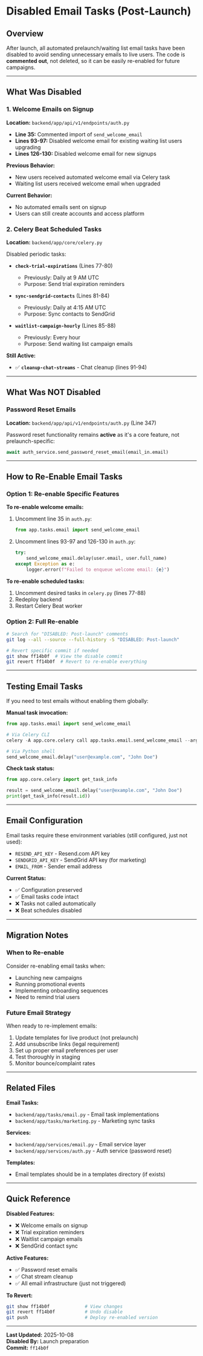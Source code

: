 # Disabled Email Tasks (Post-Launch)

## Overview
After launch, all automated prelaunch/waiting list email tasks have been disabled to avoid sending unnecessary emails to live users. The code is **commented out**, not deleted, so it can be easily re-enabled for future campaigns.

---

## What Was Disabled

### 1. Welcome Emails on Signup
**Location:** `backend/app/api/v1/endpoints/auth.py`

- **Line 35:** Commented import of `send_welcome_email`
- **Lines 93-97:** Disabled welcome email for existing waiting list users upgrading
- **Lines 126-130:** Disabled welcome email for new signups

**Previous Behavior:**
- New users received automated welcome email via Celery task
- Waiting list users received welcome email when upgraded

**Current Behavior:**
- No automated emails sent on signup
- Users can still create accounts and access platform

### 2. Celery Beat Scheduled Tasks
**Location:** `backend/app/core/celery.py`

Disabled periodic tasks:
- **`check-trial-expirations`** (Lines 77-80)
  - Previously: Daily at 9 AM UTC
  - Purpose: Send trial expiration reminders

- **`sync-sendgrid-contacts`** (Lines 81-84)
  - Previously: Daily at 4:15 AM UTC
  - Purpose: Sync contacts to SendGrid

- **`waitlist-campaign-hourly`** (Lines 85-88)
  - Previously: Every hour
  - Purpose: Send waiting list campaign emails

**Still Active:**
- ✅ **`cleanup-chat-streams`** - Chat cleanup (lines 91-94)

---

## What Was NOT Disabled

### Password Reset Emails
**Location:** `backend/app/api/v1/endpoints/auth.py` (Line 347)

Password reset functionality remains **active** as it's a core feature, not prelaunch-specific:
```python
await auth_service.send_password_reset_email(email_in.email)
```

---

## How to Re-Enable Email Tasks

### Option 1: Re-enable Specific Features

**To re-enable welcome emails:**
1. Uncomment line 35 in `auth.py`:
   ```python
   from app.tasks.email import send_welcome_email
   ```

2. Uncomment lines 93-97 and 126-130 in `auth.py`:
   ```python
   try:
       send_welcome_email.delay(user.email, user.full_name)
   except Exception as e:
       logger.error(f"Failed to enqueue welcome email: {e}")
   ```

**To re-enable scheduled tasks:**
1. Uncomment desired tasks in `celery.py` (lines 77-88)
2. Redeploy backend
3. Restart Celery Beat worker

### Option 2: Full Re-enable
```bash
# Search for "DISABLED: Post-launch" comments
git log --all --source --full-history -S "DISABLED: Post-launch"

# Revert specific commit if needed
git show ff14b0f  # View the disable commit
git revert ff14b0f  # Revert to re-enable everything
```

---

## Testing Email Tasks

If you need to test emails without enabling them globally:

**Manual task invocation:**
```python
from app.tasks.email import send_welcome_email

# Via Celery CLI
celery -A app.core.celery call app.tasks.email.send_welcome_email --args='["user@example.com", "John Doe"]'

# Via Python shell
send_welcome_email.delay("user@example.com", "John Doe")
```

**Check task status:**
```python
from app.core.celery import get_task_info

result = send_welcome_email.delay("user@example.com", "John Doe")
print(get_task_info(result.id))
```

---

## Email Configuration

Email tasks require these environment variables (still configured, just not used):
- `RESEND_API_KEY` - Resend.com API key
- `SENDGRID_API_KEY` - SendGrid API key (for marketing)
- `EMAIL_FROM` - Sender email address

**Current Status:**
- ✅ Configuration preserved
- ✅ Email tasks code intact
- ❌ Tasks not called automatically
- ❌ Beat schedules disabled

---

## Migration Notes

### When to Re-enable
Consider re-enabling email tasks when:
- Launching new campaigns
- Running promotional events
- Implementing onboarding sequences
- Need to remind trial users

### Future Email Strategy
When ready to re-implement emails:
1. Update templates for live product (not prelaunch)
2. Add unsubscribe links (legal requirement)
3. Set up proper email preferences per user
4. Test thoroughly in staging
5. Monitor bounce/complaint rates

---

## Related Files

**Email Tasks:**
- `backend/app/tasks/email.py` - Email task implementations
- `backend/app/tasks/marketing.py` - Marketing sync tasks

**Services:**
- `backend/app/services/email.py` - Email service layer
- `backend/app/services/auth.py` - Auth service (password reset)

**Templates:**
- Email templates should be in a templates directory (if exists)

---

## Quick Reference

**Disabled Features:**
- ❌ Welcome emails on signup
- ❌ Trial expiration reminders
- ❌ Waitlist campaign emails
- ❌ SendGrid contact sync

**Active Features:**
- ✅ Password reset emails
- ✅ Chat stream cleanup
- ✅ All email infrastructure (just not triggered)

**To Revert:**
```bash
git show ff14b0f             # View changes
git revert ff14b0f           # Undo disable
git push                     # Deploy re-enabled version
```

---

**Last Updated:** 2025-10-08  
**Disabled By:** Launch preparation  
**Commit:** `ff14b0f`
